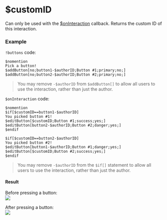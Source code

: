 # $customID
Can only be used with the [$onInteraction](/src/callbacks/onInteraction.md) callback. Returns the custom ID of this interaction.

### Example
`!buttons` code:
```
$nomention
Pick a button!
$addButton[no;button1-$authorID;Button #1;primary;no;]
$addButton[no;button2-$authorID;Button #2;primary;no;]
```
> You may remove `-$authorID` from `$addButton[]` to allow all users to use the interaction, rather than just the author.

`$onInteraction` code:
```
$nomention
$if[$customID==button1-$authorID]
You picked button #1!
$editButton[$customID;Button #1;success;yes;]
$editButton[button2-$authorID;Button #2;danger;yes;]
$endif

$if[$customID==button2-$authorID]
You picked button #2!
$editButton[button1-$authorID;Button #1;danger;yes;]
$editButton[$customID;Button #2;success;yes;]
$endif
```
> You may remove `-$authorID` from the `$if[]` statement to allow all users to use the interaction, rather than just the author.

#### Result
Before pressing a button:\
![](https://user-images.githubusercontent.com/69215413/131228448-75afbbbd-3ac6-4348-8ebd-9e7661bf82df.png)

After pressing a button:\
![](https://user-images.githubusercontent.com/69215413/131228494-33298b23-b5e0-47af-b5f5-77e5ea864815.png)
